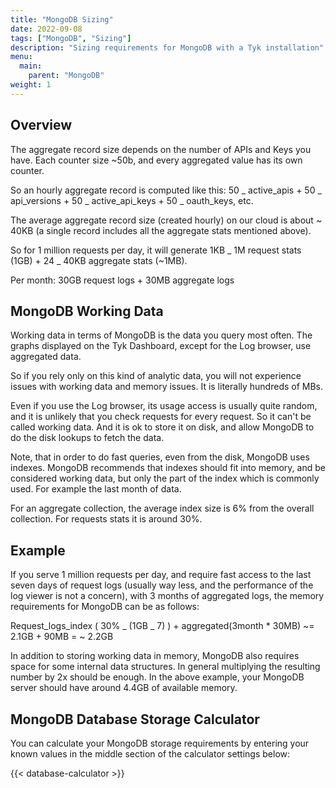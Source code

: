 ```yaml
---
title: "MongoDB Sizing"
date: 2022-09-08
tags: ["MongoDB", "Sizing"]
description: "Sizing requirements for MongoDB with a Tyk installation"
menu:
  main:
    parent: "MongoDB"
weight: 1
---
```


## Overview

The aggregate record size depends on the number of APIs and Keys you have. Each counter size ~50b, and every aggregated value has its own counter.

So an hourly aggregate record is computed like this: 50 _ active_apis + 50 _ api_versions + 50 _ active_api_keys + 50 _ oauth_keys, etc.

The average aggregate record size (created hourly) on our cloud is about ~ 40KB (a single record includes all the aggregate stats mentioned above).

So for 1 million requests per day, it will generate 1KB _ 1M request stats (1GB) + 24 _ 40KB aggregate stats (~1MB).

Per month: 30GB request logs + 30MB aggregate logs

## MongoDB Working Data

Working data in terms of MongoDB is the data you query most often. The graphs displayed on the Tyk Dashboard, except for the Log browser, use aggregated data.

So if you rely only on this kind of analytic data, you will not experience issues with working data and memory issues. It is literally hundreds of MBs.

Even if you use the Log browser, its usage access is usually quite random, and it is unlikely that you check requests for every request. So it can't be called working data. And it is ok to store it on disk, and allow MongoDB to do the disk lookups to fetch the data.

Note, that in order to do fast queries, even from the disk, MongoDB uses indexes. MongoDB recommends that indexes should fit into memory, and be considered working data, but only the part of the index which is commonly used. For example the last month of data.

For an aggregate collection, the average index size is 6% from the overall collection. For requests stats it is around 30%.

## Example

If you serve 1 million requests per day, and require fast access to the last seven days of request logs (usually way less, and the performance of the log viewer is not a concern), with 3 months of aggregated logs, the memory requirements for MongoDB can be as follows:

Request_logs_index ( 30% _ (1GB _ 7) ) + aggregated(3month \* 30MB) ~= 2.1GB + 90MB = ~ 2.2GB

In addition to storing working data in memory, MongoDB also requires space for some internal data structures. In general multiplying the resulting number by 2x should be enough. In the above example, your MongoDB server should have around 4.4GB of available memory.

## MongoDB Database Storage Calculator

You can calculate your MongoDB storage requirements by entering your known values in the middle section of the calculator settings below:

{{< database-calculator >}}
